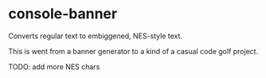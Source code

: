 # console-banner
Converts regular text to embiggened, NES-style text.

This is went from a banner generator to a kind of a casual code golf project.

TODO: add more NES chars
